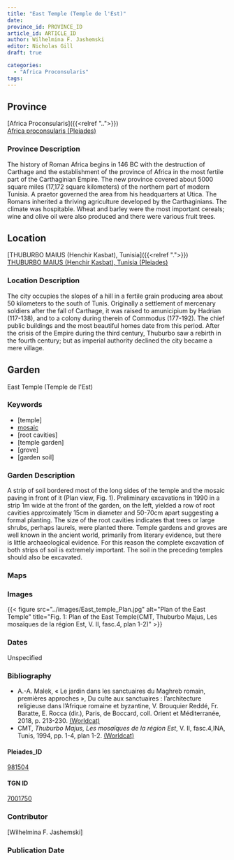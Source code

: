 ```yaml
---
title: "East Temple (Temple de l'Est)"
date:
province_id: PROVINCE_ID
article_id: ARTICLE_ID
author: Wilhelmina F. Jashemski
editor: Nicholas Gill
draft: true

categories:
  - "Africa Proconsularis"
tags:
---
```



## Province
[Africa Proconsularis]({{<relref "..">}}) \
[Africa proconsularis (Pleiades)](https://pleiades.stoa.org/places/991341)

### Province Description

The history of Roman Africa begins in 146 BC with the destruction of Carthage and the establishment of the province of Africa in the most fertile part of the Carthaginian Empire. The new province covered about 5000 square miles (17,172 square kilometers) of the northern part of modern Tunisia. A praetor governed the area from his headquarters at Utica. The Romans inherited a thriving agriculture developed by the Carthaginians. The climate was hospitable. Wheat and barley were the most important cereals; wine and olive oil were also produced and there were various fruit trees.

## Location
[THUBURBO MAIUS (Henchir Kasbat), Tunisia]({{<relref ".">}}) \
[THUBURBO MAIUS (Henchir Kasbat), Tunisia (Pleiades)](https://pleiades.stoa.org/places/315220)

### Location Description

The city occupies the slopes of a hill in a fertile grain producing area about 50 kilometers to the south of Tunis. Originally a settlement of mercenary soldiers after the fall of Carthage, it was raised to amunicipium by Hadrian (117-138), and to a colony during therein of Commodus (177-192). The chief public buildings and the most beautiful homes date from this period. After the crisis of the Empire during the third century, Thuburbo saw a rebirth in the fourth century; but as imperial authority declined the city became a mere village.

## Garden

East Temple (Temple de l'Est)

### Keywords

- [temple]
- [mosaic](http://vocab.getty.edu/page/aat/300015342)
- [root cavities]
- [temple garden]
- [grove]
- [garden soil]

### Garden Description

A strip of soil bordered most of the long sides of the temple and the mosaic paving in front of it (Plan view, Fig. 1). Preliminary excavations in 1990 in a strip 1m wide at the front of the garden, on the left, yielded a row of root cavities approximately 15cm in diameter and 50-70cm apart suggesting a formal planting. The size of the root cavities indicates that trees or large shrubs, perhaps laurels, were planted there. Temple gardens and groves are well known in the ancient world, primarily from literary evidence, but there is little archaeological evidence. For this reason the complete excavation of both strips of soil is extremely important. The soil in the preceding temples should also be excavated.

### Maps

### Images

{{< figure src="../images/East_temple_Plan.jpg" alt="Plan of the East Temple" title="Fig. 1: Plan of the East Temple(CMT, Thuburbo  Majus,  Les  mosaïques  de  la  région Est,  V.  II,  fasc.4, plan 1-2)" >}}

### Dates
Unspecified

### Bibliography
* A.-A. Malek, « Le jardin dans les sanctuaires du Maghreb romain, premières approches », Du culte aux sanctuaires : l’architecture religieuse dans l’Afrique romaine et byzantine, V. Brouquier Reddé, Fr. Baratte, E. Rocca (dir.), Paris, de Boccard, coll. Orient et Méditerranée, 2018, p. 213-230. [(Worldcat)](http://www.worldcat.org/oclc/1085352690)    
*  CMT, *Thuburbo  Majus,  Les  mosaïques  de  la  région Est*,  V.  II,  fasc.4,INA, Tunis, 1994, pp. 1-4, plan 1-2. [(Worldcat)](http://www.worldcat.org/oclc/71513636)

#### Pleiades_ID

[981504](https://pleiades.stoa.org/places/981504)

#### TGN ID

[7001750](http://vocab.getty.edu/page/tgn/7001750)

### Contributor

[Wilhelmina F. Jashemski]
<!--add in orcid id and info-->

### Publication Date
